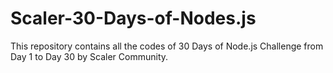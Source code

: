 # Scaler-30-Days-of-Nodes.js

This repository contains all the codes of 30 Days of Node.js Challenge from Day 1 to Day 30 by Scaler Community.
